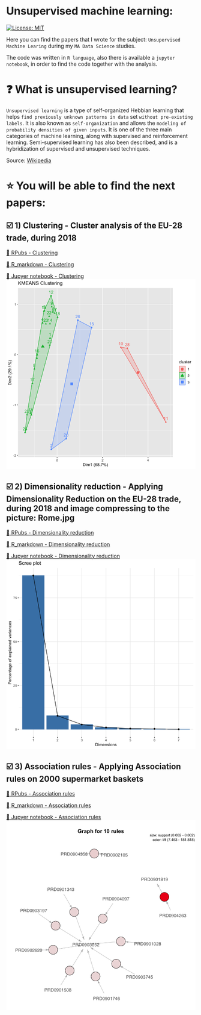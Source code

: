 # Unsupervised machine learning:

[![License: MIT](https://img.shields.io/badge/License-MIT-yellow.svg)](https://opensource.org/licenses/MIT)

Here you can find the papers that I wrote for the subject: `Unsupervised Machine Learing` during my `MA Data Science` studies.

The code was written in `R language`, also there is available a `jupyter notebook`, in order to find the code together with the analysis.

#  :question: What is unsupervised learning?

`Unsupervised learning` is a type of self-organized Hebbian learning that helps `find previously unknown patterns in data` set `without pre-existing labels`. It is also known as `self-organization` and allows the `modeling of probability densities of given inputs`. It is one of the three main categories of machine learning, along with supervised and reinforcement learning. Semi-supervised learning has also been described, and is a hybridization of supervised and unsupervised techniques.

Source: [Wikipedia](https://en.wikipedia.org/wiki/Unsupervised_learning)

# :star: You will be able to find the next papers:

## :ballot_box_with_check: 1) Clustering - Cluster analysis of the EU-28 trade, during 2018

[:round_pushpin: RPubs - Clustering](https://rpubs.com/Lajobu/clustering_trade)

[:round_pushpin: R_markdown - Clustering](https://github.com/lajobu/Unsupervised_learning/blob/master/1.Clustering/Clustering_trade.Rmd)

[:round_pushpin: Jupyer notebook - Clustering](https://github.com/lajobu/Unsupervised_learning/blob/master/1.Clustering/Clustering.ipynb)
![alt text](https://github.com/lajobu/Unsupervised_learning/blob/master/Pictures/Clustering.png)

## :ballot_box_with_check: 2) Dimensionality reduction - Applying Dimensionality Reduction on the EU-28 trade, during 2018 and image compressing to the picture: Rome.jpg

[:round_pushpin: RPubs - Dimensionality reduction](https://rpubs.com/Lajobu/DR_trade)

[:round_pushpin: R_markdown - Dimensionality reduction](https://github.com/lajobu/Unsupervised_learning/blob/master/2.Dimensionality%20reduction/DR_trade.Rmd)

[:round_pushpin: Jupyer notebook - Dimensionality reduction](https://github.com/lajobu/Unsupervised_learning/blob/master/2.Dimensionality%20reduction/Dimensionality%20reduction.ipynb)
![alt text](https://github.com/lajobu/Unsupervised_learning/blob/master/Pictures/Dimensionality%20reduction.png)

## :ballot_box_with_check: 3) Association rules - Applying Association rules on 2000 supermarket baskets

[:round_pushpin: RPubs - Association rules]()

[:round_pushpin: R_markdown - Association rules](https://github.com/lajobu/Unsupervised_learning/blob/master/3.Association%20rules/AR.Rmd)

[:round_pushpin: Jupyer notebook - Association rules](https://github.com/lajobu/Unsupervised_learning/blob/master/3.Association%20rules/Association%20rules.ipynb)
![alt text](https://github.com/lajobu/Unsupervised_learning/blob/master/Pictures/Association%20rules.png) 
